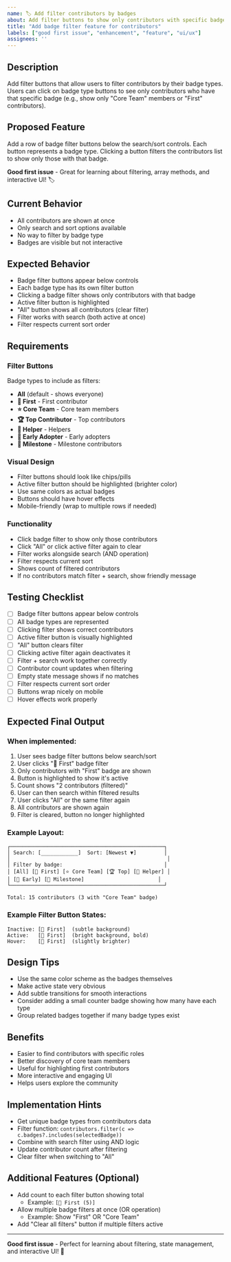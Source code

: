 ```yaml
---
name: 🏷️ Add filter contributors by badges
about: Add filter buttons to show only contributors with specific badge types
title: "Add badge filter feature for contributors"
labels: ["good first issue", "enhancement", "feature", "ui/ux"]
assignees: ''
---
```


## Description
Add filter buttons that allow users to filter contributors by their badge types. Users can click on badge type buttons to see only contributors who have that specific badge (e.g., show only "Core Team" members or "First" contributors).

## Proposed Feature
Add a row of badge filter buttons below the search/sort controls. Each button represents a badge type. Clicking a button filters the contributors list to show only those with that badge.

**Good first issue** - Great for learning about filtering, array methods, and interactive UI! 🏷️

## Current Behavior
- All contributors are shown at once
- Only search and sort options available
- No way to filter by badge type
- Badges are visible but not interactive

## Expected Behavior
- Badge filter buttons appear below controls
- Each badge type has its own filter button
- Clicking a badge filter shows only contributors with that badge
- Active filter button is highlighted
- "All" button shows all contributors (clear filter)
- Filter works with search (both active at once)
- Filter respects current sort order

## Requirements

### Filter Buttons
Badge types to include as filters:
- **All** (default - shows everyone)
- **🥇 First** - First contributor
- **⭐ Core Team** - Core team members
- **🏆 Top Contributor** - Top contributors
- **🤝 Helper** - Helpers
- **🌱 Early Adopter** - Early adopters
- **🎯 Milestone** - Milestone contributors

### Visual Design
- Filter buttons should look like chips/pills
- Active filter button should be highlighted (brighter color)
- Use same colors as actual badges
- Buttons should have hover effects
- Mobile-friendly (wrap to multiple rows if needed)

### Functionality
- Click badge filter to show only those contributors
- Click "All" or click active filter again to clear
- Filter works alongside search (AND operation)
- Filter respects current sort
- Shows count of filtered contributors
- If no contributors match filter + search, show friendly message

## Testing Checklist
- [ ] Badge filter buttons appear below controls
- [ ] All badge types are represented
- [ ] Clicking filter shows correct contributors
- [ ] Active filter button is visually highlighted
- [ ] "All" button clears filter
- [ ] Clicking active filter again deactivates it
- [ ] Filter + search work together correctly
- [ ] Contributor count updates when filtering
- [ ] Empty state message shows if no matches
- [ ] Filter respects current sort order
- [ ] Buttons wrap nicely on mobile
- [ ] Hover effects work properly

## Expected Final Output

### When implemented:
1. User sees badge filter buttons below search/sort
2. User clicks "🥇 First" badge filter
3. Only contributors with "First" badge are shown
4. Button is highlighted to show it's active
5. Count shows "2 contributors (filtered)"
6. User can then search within filtered results
7. User clicks "All" or the same filter again
8. All contributors are shown again
9. Filter is cleared, button no longer highlighted

### Example Layout:
```
┌──────────────────────────────────────────────────┐
│ Search: [____________]  Sort: [Newest ▼]         │
│                                                   │
│ Filter by badge:                                 │
│ [All] [🥇 First] [⭐ Core Team] [🏆 Top] [🤝 Helper] │
│ [🌱 Early] [🎯 Milestone]                        │
└──────────────────────────────────────────────────┘

Total: 15 contributors (3 with "Core Team" badge)
```

### Example Filter Button States:
```
Inactive: [🥇 First]  (subtle background)
Active:   [🥇 First]  (bright background, bold)
Hover:    [🥇 First]  (slightly brighter)
```

## Design Tips
- Use the same color scheme as the badges themselves
- Make active state very obvious
- Add subtle transitions for smooth interactions
- Consider adding a small counter badge showing how many have each type
- Group related badges together if many badge types exist

## Benefits
- Easier to find contributors with specific roles
- Better discovery of core team members
- Useful for highlighting first contributors
- More interactive and engaging UI
- Helps users explore the community

## Implementation Hints
- Get unique badge types from contributors data
- Filter function: `contributors.filter(c => c.badges?.includes(selectedBadge))`
- Combine with search filter using AND logic
- Update contributor count after filtering
- Clear filter when switching to "All"

## Additional Features (Optional)
- Add count to each filter button showing total
  - Example: `[🥇 First (5)]`
- Allow multiple badge filters at once (OR operation)
  - Example: Show "First" OR "Core Team"
- Add "Clear all filters" button if multiple filters active

---
**Good first issue** - Perfect for learning about filtering, state management, and interactive UI! 🎨

